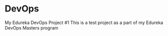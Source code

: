 # DevOps
My Edureka DevOps Project #1
This is a test project as a part of my Edureka DevOps Masters program
